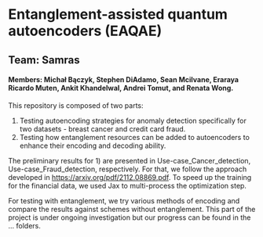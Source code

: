 # Entanglement-assisted quantum autoencoders (EAQAE)

## Team: Samras
#### Members:  Michał Bączyk, Stephen DiAdamo, Sean Mcilvane, Eraraya Ricardo Muten, Ankit Khandelwal, Andrei Tomut, and Renata Wong. 

This repository is composed of two parts: 

1) Testing autoencoding strategies for anomaly detection specifically for two datasets - breast cancer and credit card fraud.
2) Testing how entanglement resources can be added to autoencoders to enhance their encoding and decoding ability.


The preliminary results for 1) are presented in Use-case_Cancer_detection, Use-case_Fraud_detection, respectively. For that, we follow the approach developed in https://arxiv.org/pdf/2112.08869.pdf. To speed up the training for the financial data, we used Jax to multi-process the optimization step.

For testing with entanglement, we try various methods of encoding and compare the results against schemes without entanglement. This part of the project is under ongoing investigation but our progress can be found in the ... folders.
